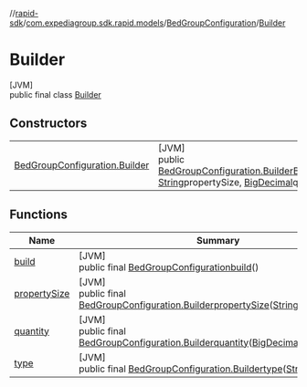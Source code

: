 //[rapid-sdk](../../../../index.md)/[com.expediagroup.sdk.rapid.models](../../index.md)/[BedGroupConfiguration](../index.md)/[Builder](index.md)

# Builder

[JVM]\
public final class [Builder](index.md)

## Constructors

| | |
|---|---|
| [BedGroupConfiguration.Builder](-bed-group-configuration.-builder.md) | [JVM]<br>public [BedGroupConfiguration.Builder](index.md)[BedGroupConfiguration.Builder](-bed-group-configuration.-builder.md)([String](https://docs.oracle.com/javase/8/docs/api/java/lang/String.html)type, [String](https://docs.oracle.com/javase/8/docs/api/java/lang/String.html)propertySize, [BigDecimal](https://docs.oracle.com/javase/8/docs/api/java/math/BigDecimal.html)quantity) |

## Functions

| Name | Summary |
|---|---|
| [build](build.md) | [JVM]<br>public final [BedGroupConfiguration](../index.md)[build](build.md)() |
| [propertySize](property-size.md) | [JVM]<br>public final [BedGroupConfiguration.Builder](index.md)[propertySize](property-size.md)([String](https://docs.oracle.com/javase/8/docs/api/java/lang/String.html)propertySize) |
| [quantity](quantity.md) | [JVM]<br>public final [BedGroupConfiguration.Builder](index.md)[quantity](quantity.md)([BigDecimal](https://docs.oracle.com/javase/8/docs/api/java/math/BigDecimal.html)quantity) |
| [type](type.md) | [JVM]<br>public final [BedGroupConfiguration.Builder](index.md)[type](type.md)([String](https://docs.oracle.com/javase/8/docs/api/java/lang/String.html)type) |

